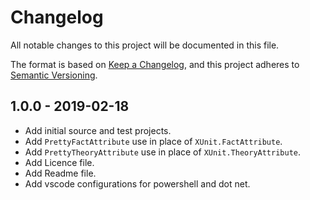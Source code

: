 # Changelog

All notable changes to this project will be documented in this file.

The format is based on [Keep a Changelog](https://keepachangelog.com/en/1.0.0/), and this project adheres to [Semantic Versioning](https://semver.org/).

## 1.0.0 - 2019-02-18

- Add initial source and test projects.
- Add `PrettyFactAttribute` use in place of `XUnit.FactAttribute`.
- Add `PrettyTheoryAttribute` use in place of `XUnit.TheoryAttribute`.
- Add Licence file.
- Add Readme file.
- Add vscode configurations for powershell and dot net.